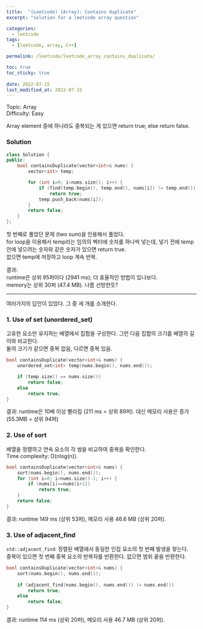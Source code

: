```yaml
---
title:  "(Leetcode) [Array]: Contains duplicate"
excerpt: "solution for a leetcode array question"

categories:
  - leetcode
tags:
  - [leetcode, array, C++]

permalink: /leetcode/leetcode_array_contains_duplicate/

toc: true
toc_sticky: true
 
date: 2022-07-15
last_modified_at: 2022-07-15
---
```



Topic: Array  
Difficulty: Easy  

Array element 중에 하나라도 중복되는 게 있으면 return true; else return false.

### Solution
```cpp
class Solution {
public:
    bool containsDuplicate(vector<int>& nums) {
        vector<int> temp;

        for (int i=0; i<nums.size(); i++) {
            if (find(temp.begin(), temp.end(), nums[i]) != temp.end())
                return true;
            temp.push_back(nums[i]);
        }
        return false;
    }
};
```


첫 번째로 풀었던 문제 (two sum)을 인용해서 풀었다.  
for loop을 이용해서 temp라는 임의의 벡터에 숫자를 하나씩 넣는데, 넣기 전에 temp 안에 넣으려는 숫자와 같은 숫자가 있으면 return true.  
없으면 temp에 저장하고 loop 계속 반복.

결과:   
runtime은 상위 95퍼이다 (2941 ms); 더 효율적인 방법이 있나보다.  
memory는 상위 30퍼 (47.4 MB). 나름 선방한듯?


---
여러가지의 답안이 있었다. 그 중 세 개를 소개한다.

### 1. Use of set (unordered_set)
고유한 요소만 유지하는 배열에서 집합을 구성한다. 그런 다음 집합의 크기를 배열의 길이와 비교한다.  
둘의 크기가 같으면 중복 없음, 다르면 중복 있음.

```cpp
bool containsDuplicate(vector<int>& nums) {
    unordered_set<int> temp(nums.begin(), nums.end());

    if (temp.size() == nums.size())
        return false;
    else
        return true;
}
```

결과: runtime은 10배 이상 빨라짐 (211 ms = 상위 89퍼). 대신 메모리 사용은 증가 (55.3MB = 상위 94퍼)


### 2. Use of sort
배열을 정렬하고 연속 요소의 각 쌍을 비교하여 중복을 확인한다.  
Time complexity: O(nlog(n)).

```cpp
bool containsDuplicate(vector<int>& nums) {
    sort(nums.begin(), nums.end());
    for (int i=0; i<nums.size()-1; i++) {
        if (nums[i]==nums[i+1])
            return true;
    }
    return false;
}
```

결과: runtime 149 ms (상위 53퍼), 메모리 사용 46.6 MB (상위 20퍼).


### 3. Use of adjacent_find
`std::adjacent_find`: 정렬된 배열에서 동일한 인접 요소의 첫 번째 발생을 찾는다.  
중복이 있으면 첫 번째 중복 요소의 반복자를 반환한다. 없으면 범위 끝을 반환한다.  

```cpp
bool containsDuplicate(vector<int>& nums) {
    sort(nums.begin(), nums.end());
    
    if (adjacent_find(nums.begin(), nums.end()) != nums.end())
        return true;
    else 
        return false;
}
```

결과: runtime 114 ms (상위 20퍼), 메모리 사용 46.7 MB (상위 20퍼).
